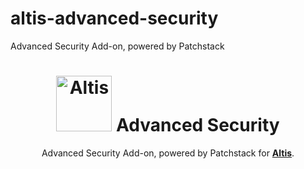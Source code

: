 # altis-advanced-security
Advanced Security Add-on, powered by Patchstack
<h1 align="center"><img src="https://make.hmn.md/altis/Altis-logo.svg" width="89" alt="Altis" /> Advanced Security</h1>

<p align="center">Advanced Security Add-on, powered by Patchstack for <strong><a href="https://altis-dxp.com/">Altis</a></strong>.</p>

